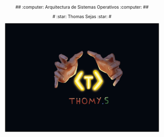 <p align="center">
## :computer: Arquitectura de Sistemas Operativos :computer: ##
</p>
<p align="center">
# :star: Thomas Sejas :star: #
</p>
<img src="./logo.png" />

